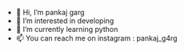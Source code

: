 - 👋 Hi, I’m pankaj garg
- 👀 I’m interested in developing
- 🌱 I’m currently learning python
- 📫 You can reach me on instagram : pankaj_g4rg
